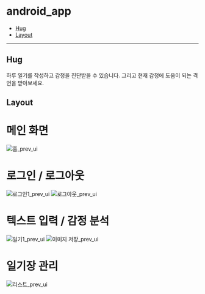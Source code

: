 # android_app

<!-- code_chunk_output -->

- [Hug](#Hug)
- [Layout](#layout)

<!-- /code_chunk_output -->

---

## Hug

하루 일기를 작성하고 감정을 진단받을 수 있습니다. 그리고 현재 감정에 도움이 되는 격언을 받아보세요.

## Layout
# 메인 화면
![홈_prev_ui](https://user-images.githubusercontent.com/59719410/174498950-1f0d42fa-bb88-4f22-853c-f08d0b01b40b.png)
# 로그인 / 로그아웃
![로그인1_prev_ui](https://user-images.githubusercontent.com/59719410/174498916-2c374d32-964e-4fcc-aec9-18386e4a0802.png)
![로그아웃_prev_ui](https://user-images.githubusercontent.com/59719410/174498943-69ebfd66-1ddf-461b-b777-a1cc284029df.png)
# 텍스트 입력 / 감정 분석
![일기1_prev_ui](https://user-images.githubusercontent.com/59719410/174498953-c38e0967-fa72-4f5d-957d-f918eae58222.png)
![이미지 저장_prev_ui](https://user-images.githubusercontent.com/59719410/174498958-ab766bae-588d-485f-b5aa-7006715cabec.png)
# 일기장 관리
![리스트_prev_ui](https://user-images.githubusercontent.com/59719410/174498960-1386fa65-c136-4f64-bf2f-ff2e9e434ca2.png)
